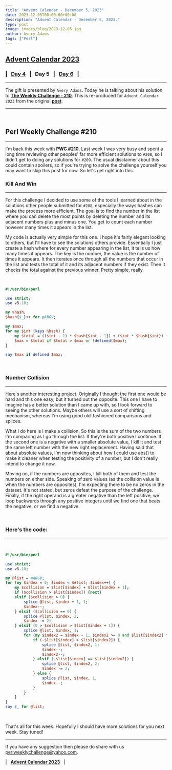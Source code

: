 ```yaml
---
title: "Advent Calendar - December 5, 2023"
date: 2023-12-05T00:00:00+00:00
description: "Advent Calendar - December 5, 2023."
type: post
image: images/blog/2023-12-05.jpg
author: Avery Adams
tags: ["Perl"]
---
```


## [**Advent Calendar 2023**](/blog/advent-calendar-2023)
### | &nbsp; [**Day 4**](/blog/advent-calendar-2023-12-04) &nbsp; | &nbsp; **Day 5** &nbsp; | &nbsp; [**Day 6**](/blog/advent-calendar-2023-12-06) &nbsp; |
***

The gift is presented by `Avery Adams`. Today he is talking about his solution to [**The Weekly Challenge - 210**](/blog/perl-weekly-challenge-210). This is re-produced for `Advent Calendar 2023` from the original [**post**](https://dev.to/oldtechaa/perl-weekly-challenge-210-1ojj).

***

<br>

## Perl Weekly Challenge #210
***

I'm back this week with [**PWC #210**](https://theweeklychallenge.org/blog/perl-weekly-challenge-210). Last week I was very busy and spent a long time reviewing other peoples' far more efficient solutions to `#208`, so I didn't get to doing any solutions for `#209`. The usual disclaimer about this could contain spoilers, so if you're trying to solve the challenge yourself you may want to skip this post for now. So let's get right into this.

### Kill And Win
***

For this challenge I decided to use some of the tools I learned about in the solutions other people submitted for `#208`, especially the ways hashes can make the process more efficient. The goal is to find the number in the list where you can delete the most points by deleting the number and its adjacent numbers plus and minus one. You get to count each number however many times it appears in the list.

My code is actually very simple for this one. I hope it's fairly elegant looking to others, but I'll have to see the solutions others provide. Essentially I just create a hash where for every number appearing in the list, it tells us how many times it appears. The key is the number, the value is the number of times it appears. It then iterates once through all the numbers that occur in the list and tests the total of it and its adjacent numbers if they exist. Then it checks the total against the previous winner. Pretty simple, really.

<br>

```perl
#!/usr/bin/perl

use strict;
use v5.10;

my %hash;
$hash{$_}++ for @ARGV;

my $max;
for my $int (keys %hash) {
    my $total = (($int - 1) * $hash{$int - 1}) + ($int * $hash{$int}) + (($int + 1) * $hash{$int + 1});
    $max = $total if $total > $max or !defined($max);
}

say $max if defined $max;
```

<br>

### Number Collision
***

Here's another interesting project. Originally I thought the first one would be hard and this one easy, but it turned out the opposite. This one I have to imagine has a better solution than I came up with, so I look forward to seeing the other solutions. Maybe others will use a sort of shifting mechanism, whereas I'm using good old-fashioned comparisons and splices.

What I do here is I make a collision. So this is the sum of the two numbers I'm comparing as I go through the list. If they're both positive I continue. If the second one is a negative with a smaller absolute value, I kill it and test the same left number with the new right replacement. Having said that about absolute values, I'm now thinking about how I could use abs() to make it cleaner when testing the positivity of a number, but I don't really intend to change it now.

Moving on, if the numbers are opposites, I kill both of them and test the numbers on either side. Speaking of zero values (as the collision value is when the numbers are opposites), I'm expecting there to be no zeros in the dataset. It's not stated, but zeros defeat the purpose of the challenge. Finally, if the right operand is a greater negative than the left positive, we loop backwards through any positive integers until we find one that beats the negative, or we find a negative.

<br>

### Here's the code:
***

<br>

```perl
#!/usr/bin/perl

use strict;
use v5.10;

my @list = @ARGV;
for (my $index = 0; $index < $#list; $index++) {
    my $collision = $list[$index] + $list[$index + 1];
    if ($collision > $list[$index]) {next}
    elsif ($collision > 0) {
        splice @list, $index + 1, 1;
        $index--;
    } elsif ($collision == 0) {
        splice @list, $index, 2;
        $index -= 2;
    } elsif (0 > $collision > $list[$index + 1]) {
        splice @list, $index, 1;
        for (my $index2 = $index - 1; $index2 >= 0 and $list[$index2] > 0; $index2--) {
            if (-$list[$index] > $list[$index2]) {
                splice @list, $index2, 1;
                $index--;
                $index2--;
            } elsif (-$list[$index] == $list[$index2]) {
                splice @list, $index2, 2;
                $index -= 2;
            } else {
                splice @list, $index, 1;
                $index--;
            }
        }
    }
}
say $_ for @list;
```

<br>

That's all for this week. Hopefully I should have more solutions for you next week. Stay tuned!

***

If you have any suggestion then please do share with us <perlweeklychallenge@yahoo.com>.

| &nbsp; [**Advent Calendar 2023**](/blog/advent-calendar-2023) &nbsp; |
